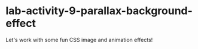 # lab-activity-9-parallax-background-effect
Let's work with some fun CSS image and animation effects!
